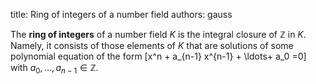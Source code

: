 title: Ring of integers of a number field
authors:
    gauss

The **ring of integers** of a <a knowl="lmfdb/nf">number field</a> $K$ is the integral closure of $\mathbb Z$ in $K.$ Namely, it consists of those elements of $K$ that are solutions of some polynomial equation of the form \[x^n + a_{n-1} x^{n-1} + \ldots+ a_0 =0\] with $a_0, \ldots, a_{n-1} \in \mathbb Z.$
